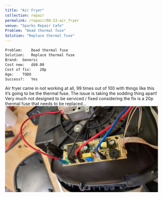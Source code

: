 ```yaml
---
title: "Air Fryer"
collection: repair
permalink: /repair/08-23-air_fryer
venue: "Sparks Repair Cafe"
Problem: "Dead thermal fuse"
Solution: "Replace thermal fuse"
---
```

```
Problem:    Dead thermal fuse 
Solution:   Replace thermal fuse 
Brand:  Generic 
Cost new:   £60.00 
Cost of fix:    20p 
Age:    TODO 
Success?:   Yes 
```
Air fryer came in not working at all, 99 times out of 100 with things like this it’s going to be the thermal fuse. The issue is taking the sodding thing apart! Very much not designed to be serviced / fixed considering the fix is a 20p thermal fuse that needs to be replaced…
![](/images/repair_cafe/air_fryer/air_fryer_1.jpg)
